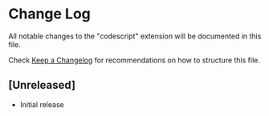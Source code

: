 # Change Log

All notable changes to the "codescript" extension will be documented in this file.

Check [Keep a Changelog](http://keepachangelog.com/) for recommendations on how to structure this file.

## [Unreleased]

- Initial release
